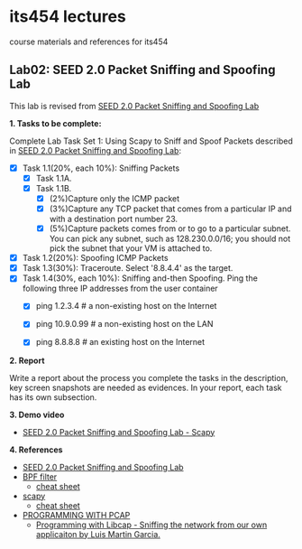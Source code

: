 # its454 lectures

course materials and references for its454

## Lab02: SEED 2.0 Packet Sniffing and Spoofing Lab

This lab is revised from [SEED 2.0 Packet Sniffing and Spoofing Lab](https://seedsecuritylabs.org/Labs_20.04/Networking/Sniffing_Spoofing/)

**1. Tasks to be complete:**

Complete Lab Task Set 1: Using Scapy to Sniff and Spoof Packets described in [SEED 2.0 Packet Sniffing and Spoofing Lab](./refs/SniffingSpoofing.pdf):

- [x] Task 1.1(20%, each 10%): Sniffing Packets
  - [x] Task 1.1A.
  - [x] Task 1.1B.
    - [x] (2%)Capture only the ICMP packet
    - [x] (3%)Capture any TCP packet that comes from a particular IP and with a destination port number 23.
    - [x] (5%)Capture packets comes from or to go to a particular subnet. You can pick any subnet, such as 128.230.0.0/16; you should not pick the subnet that your VM is attached to.
- [x] Task 1.2(20%): Spoofing ICMP Packets
- [x] Task 1.3(30%): Traceroute. Select '8.8.4.4' as the target.
- [x] Task 1.4(30%, each 10%): Sniffing and-then Spoofing. Ping the following three IP addresses from the user container
  - [x] ping 1.2.3.4 # a non-existing host on the Internet
  - [x] ping 10.9.0.99 # a non-existing host on the LAN
  - [x] ping 8.8.8.8 # an existing host on the Internet 


**2. Report**

Write a report about the process you complete the tasks in the description, key screen snapshots are needed as evidences. In your report, each task has its own subsection.


**3. Demo video**
* [SEED 2.0 Packet Sniffing and Spoofing Lab - Scapy](https://youtu.be/Qh9BxoCB_Dc)

**4. References**
* [SEED 2.0 Packet Sniffing and Spoofing Lab](https://seedsecuritylabs.org/Labs_20.04/Networking/Sniffing_Spoofing/)
* [BPF filter](https://www.kernel.org/doc/html/latest/networking/filter.html)
  * [cheat sheet](https://www.gigamon.com/content/dam/resource-library/english/guide---cookbook/gu-bpf-reference-guide-gigamon-insight.pdf)
* [scapy](https://scapy.net/)
  * [cheat sheet](https://wiki.sans.blue/Tools/pdfs/ScapyCheatSheet_v0.2.pdf)
* [PROGRAMMING WITH PCAP](https://www.tcpdump.org/pcap.html)
  * [Programming with Libcap - Sniffing the network from our own applicaiton by Luis Martin Garcia.](http://recursos.aldabaknocking.com/libpcapHakin9LuisMartinGarcia.pdf)